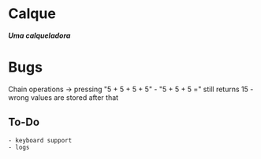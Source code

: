 # Calque

**_Uma calqueladora_**

# Bugs

Chain operations -> pressing "5 + 5 + 5 + 5" - "5 + 5 + 5 =" still returns 15 - wrong values are stored after that

## To-Do

    - keyboard support
    - logs
